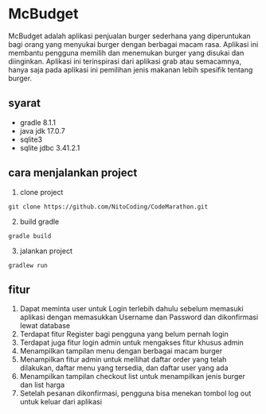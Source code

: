 # McBudget

McBudget adalah aplikasi penjualan burger sederhana yang diperuntukan
bagi orang yang menyukai burger dengan berbagai macam rasa. Aplikasi ini
membantu pengguna memilih dan menemukan burger yang disukai dan diinginkan.
Aplikasi ini terinspirasi dari aplikasi grab atau semacamnya, hanya saja pada aplikasi
ini pemilihan jenis makanan lebih spesifik tentang burger.

## syarat

- gradle 8.1.1
- java jdk 17.0.7
- sqlite3
- sqlite jdbc 3.41.2.1

## cara menjalankan project 

1. clone project
```
git clone https://github.com/NitoCoding/CodeMarathon.git
```
2. build gradle 
```
gradle build
```
3. jalankan project
```
gradlew run
```

## fitur 

1. Dapat meminta user untuk Login terlebih dahulu sebelum memasuki aplikasi dengan memasukkan Username dan Password dan dikonfirmasi lewat database
2. Terdapat fitur Register bagi pengguna yang belum pernah login
3. Terdapat juga fitur login admin untuk mengakses fitur khusus admin
4. Menampilkan tampilan menu dengan berbagai macam burger
5. Menampilkan fitur admin untuk mellihat daftar order yang telah dilakukan, daftar menu yang tersedia, dan daftar user yang ada
6. Menampilkan tampilan checkout list untuk menampilkan jenis burger dan list harga
7. Setelah pesanan dikonfirmasi, pengguna bisa menekan tombol log out untuk keluar dari aplikasi


